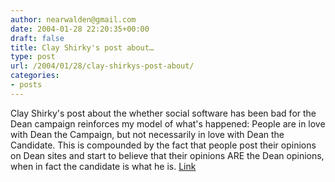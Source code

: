 ```yaml
---
author: nearwalden@gmail.com
date: 2004-01-28 22:20:35+00:00
draft: false
title: Clay Shirky's post about…
type: post
url: /2004/01/28/clay-shirkys-post-about/
categories:
- posts
---
```


Clay Shirky's post about the whether social software has been bad for the Dean campaign reinforces my model of what's happened:  People are in love with Dean the Campaign, but not necessarily in love with Dean the Candidate.  This is compounded by the fact that people post their opinions on Dean sites and start to believe that their opinions ARE the Dean opinions, when in fact the candidate is what he is.  [Link](//www.corante.com/many/archives/2004/01/26/is_social_software_bad_for_the_dean_campaign.php')



